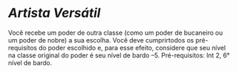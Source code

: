 # *Artista Versátil*

Você recebe um poder de outra classe (como um poder de bucaneiro ou um poder de nobre) a sua escolha. Você deve cumprirtodos os pré-requisitos do poder escolhido e, para esse efeito, considere que seu nível na classe original do poder é seu nível de bardo –5. Pré-requisitos: Int 2, 6° nível de bardo.